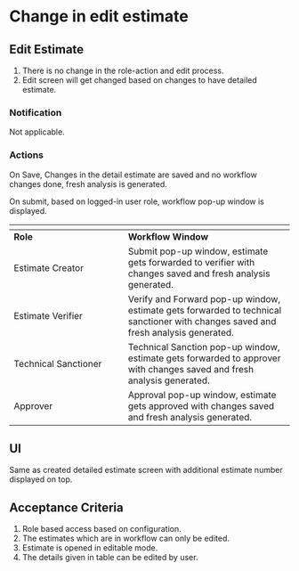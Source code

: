 # Change in edit estimate

## Edit Estimate

1. There is no change in the role-action and edit process.
2. Edit screen will get changed based on changes to have detailed estimate.

### Notification

Not applicable.

### Actions

On Save, Changes in the detail estimate are saved and no workflow changes done, fresh analysis is generated.

On submit, based on logged-in user role, workflow pop-up window is displayed.

<table data-header-hidden><thead><tr><th width="189.5"></th><th></th></tr></thead><tbody><tr><td><strong>Role</strong></td><td><strong>Workflow Window</strong></td></tr><tr><td>Estimate Creator</td><td>Submit pop-up window, estimate gets forwarded to verifier with changes saved and fresh analysis generated.</td></tr><tr><td>Estimate Verifier</td><td>Verify and Forward pop-up window, estimate gets forwarded to technical sanctioner with changes saved and fresh analysis generated.</td></tr><tr><td>Technical Sanctioner</td><td>Technical Sanction pop-up window, estimate gets forwarded to approver with changes saved and fresh analysis generated.</td></tr><tr><td>Approver</td><td>Approval pop-up window, estimate gets approved with changes saved and fresh analysis generated.</td></tr></tbody></table>

## UI

Same as created detailed estimate screen with additional estimate number displayed on top.

## Acceptance Criteria

1. Role based access based on configuration.
2. The estimates which are in workflow can only be edited.
3. Estimate is opened in editable mode.
4. The details given in table can be edited by user.
